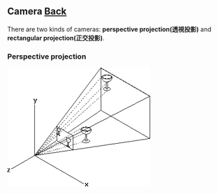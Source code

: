 ## Camera [Back](./../three.md)

There are two kinds of cameras: **perspective projection(透視投影)** and **rectangular projection(正交投影)**.

### Perspective projection

![](./1.gif)